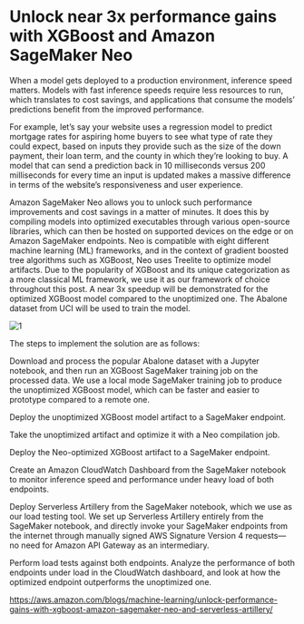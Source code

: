 
# Unlock near 3x performance gains with XGBoost and Amazon SageMaker Neo

When a model gets deployed to a production environment, inference speed matters. Models with fast inference speeds require less resources to run, which translates to cost savings, and applications that consume the models’ predictions benefit from the improved performance.

For example, let’s say your website uses a regression model to predict mortgage rates for aspiring home buyers to see what type of rate they could expect, based on inputs they provide such as the size of the down payment, their loan term, and the county in which they’re looking to buy. A model that can send a prediction back in 10 milliseconds versus 200 milliseconds for every time an input is updated makes a massive difference in terms of the website’s responsiveness and user experience.

Amazon SageMaker Neo allows you to unlock such performance improvements and cost savings in a matter of minutes. It does this by compiling models into optimized executables through various open-source libraries, which can then be hosted on supported devices on the edge or on Amazon SageMaker endpoints. Neo is compatible with eight different machine learning (ML) frameworks, and in the context of gradient boosted tree algorithms such as XGBoost, Neo uses Treelite to optimize model artifacts. Due to the popularity of XGBoost and its unique categorization as a more classical ML framework, we use it as our framework of choice throughout this post. A near 3x speedup will be demonstrated for the optimized XGBoost model compared to the unoptimized one. The Abalone dataset from UCI will be used to train the model. 

![1](https://user-images.githubusercontent.com/23625821/121161445-47f1d480-c84d-11eb-9441-7655290cd843.jpg)

The steps to implement the solution are as follows:

Download and process the popular Abalone dataset with a Jupyter notebook, and then run an XGBoost SageMaker training job on the processed data. We use a local mode SageMaker training job to produce the unoptimized XGBoost model, which can be faster and easier to prototype compared to a remote one.

Deploy the unoptimized XGBoost model artifact to a SageMaker endpoint.

Take the unoptimized artifact and optimize it with a Neo compilation job.

Deploy the Neo-optimized XGBoost artifact to a SageMaker endpoint.

Create an Amazon CloudWatch Dashboard from the SageMaker notebook to monitor inference speed and performance under heavy load of both endpoints.

Deploy Serverless Artillery from the SageMaker notebook, which we use as our load testing tool. We set up Serverless Artillery entirely from the SageMaker notebook, and directly invoke your SageMaker endpoints from the internet through manually signed AWS Signature Version 4 requests—no need for Amazon API Gateway as an intermediary.

Perform load tests against both endpoints.
Analyze the performance of both endpoints under load in the CloudWatch dashboard, and look at how the optimized endpoint outperforms the unoptimized one.


https://aws.amazon.com/blogs/machine-learning/unlock-performance-gains-with-xgboost-amazon-sagemaker-neo-and-serverless-artillery/

